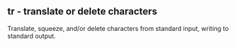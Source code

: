 
## tr - translate or delete characters

Translate, squeeze, and/or delete characters from standard input, writing to standard output.

